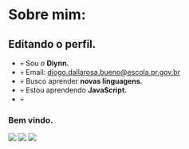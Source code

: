 # Sobre mim:

## Editando o perfil.

- :skull: Sou o **Diynn.**
- :skull: Email: diogo.dallarosa.bueno@escola.pr.gov.br
- :skull: Busco aprender **novas linguagens.**
- :skull: Estou aprendendo **JavaScript.**
- :skull:

 ### Bem vindo.
 
 ![](https://img.shields.io/badge/p5%20js-ED225D?style=for-the-badge&logo=p5dotjs&logoColor=white) ![](https://img.shields.io/badge/Scratch-4D97FF?style=for-the-badge&logo=Scratch&logoColor=white) ![](https://img.shields.io/badge/JavaScript-323330?style=for-the-badge&logo=javascript&logoColor=F7DF1E)
